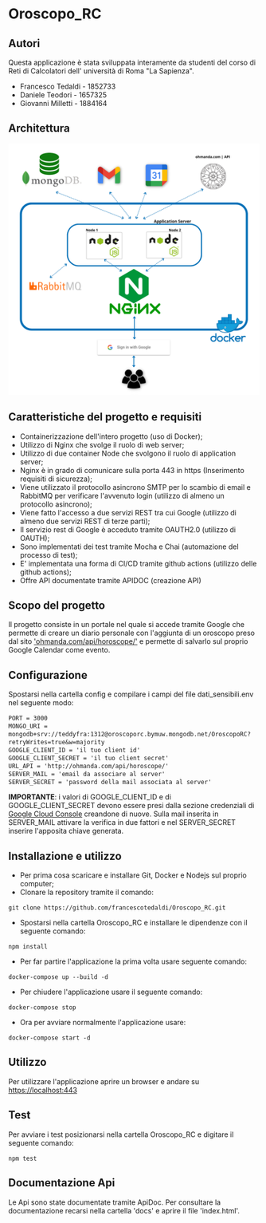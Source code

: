 # Oroscopo_RC

## Autori
Questa applicazione è stata sviluppata interamente da studenti del corso di Reti di Calcolatori dell' università di Roma "La Sapienza".
- Francesco Tedaldi - 1852733
- Daniele Teodori - 1657325
- Giovanni Milletti - 1884164

## Architettura
![alt text](https://github.com/francescotedaldi/Oroscopo_RC/blob/main/Architettura_OroscopoRC.png)

## Caratteristiche del progetto e requisiti

- Containerizzazione dell'intero progetto (uso di Docker);
- Utilizzo di Nginx che svolge il ruolo di web server;
- Utilizzo di due container Node che svolgono il ruolo di application server;
- Nginx è in grado di comunicare sulla porta 443 in https (Inserimento requisiti di sicurezza);
- Viene utilizzato il protocollo asincrono SMTP per lo scambio di email e RabbitMQ per verificare l'avvenuto login (utilizzo di almeno un protocollo asincrono);
- Viene fatto l'accesso a due servizi REST tra cui Google (utilizzo di almeno due servizi REST di terze parti);
- Il servizio rest di Google è acceduto tramite OAUTH2.0 (utilizzo di OAUTH);
- Sono implementati dei test tramite Mocha e Chai (automazione del processo di test);
- E' implementata una forma di CI/CD tramite github actions (utilizzo delle github actions);
- Offre API documentate tramite APIDOC (creazione API)

## Scopo del progetto

Il progetto consiste in un portale nel quale si accede tramite Google che permette di creare un diario personale con l'aggiunta di un oroscopo preso dal sito ['ohmanda.com/api/horoscope/'](http://ohmanda.com/api/horoscope/) e permette di salvarlo sul proprio Google Calendar come evento.

## Configurazione

Spostarsi nella cartella config e compilare i campi del file dati_sensibili.env nel seguente modo:

```
PORT = 3000
MONGO_URI = mongodb+srv://teddyfra:1312@oroscoporc.bymuw.mongodb.net/OroscopoRC?retryWrites=true&w=majority
GOOGLE_CLIENT_ID = 'il tuo client id'
GOOGLE_CLIENT_SECRET = 'il tuo client secret'
URL_API = 'http://ohmanda.com/api/horoscope/'
SERVER_MAIL = 'email da associare al server'
SERVER_SECRET = 'password della mail associata al server'
```

**IMPORTANTE**: i valori di GOOGLE_CLIENT_ID e di GOOGLE_CLIENT_SECRET devono essere presi dalla sezione credenziali di [Google Cloud Console](https://console.cloud.google.com/apis/) creandone di nuove.
Sulla mail inserita in SERVER_MAIL attivare la verifica in due fattori e nel SERVER_SECRET inserire l'apposita chiave generata. 

## Installazione e utilizzo

- Per prima cosa scaricare e installare Git, Docker e Nodejs sul proprio computer;
- Clonare la repository tramite il comando:
```
git clone https://github.com/francescotedaldi/Oroscopo_RC.git
```
- Spostarsi nella cartella Oroscopo_RC e installare le dipendenze con il seguente comando:
```
npm install
```
- Per far partire l'applicazione la prima volta usare seguente comando:
```
docker-compose up --build -d
```
- Per chiudere l'applicazione usare il seguente comando:
```
docker-compose stop
```
- Ora per avviare normalmente l'applicazione usare:
```
docker-compose start -d
```

## Utilizzo

Per utilizzare l'applicazione aprire un browser e andare su [https://localhost:443](https://localhost:443)

## Test

Per avviare i test posizionarsi nella cartella Oroscopo_RC e digitare il seguente comando:
```
npm test
```

## Documentazione Api

Le Api sono state documentate tramite ApiDoc. Per consultare la documentazione recarsi nella cartella 'docs' e aprire il file 'index.html'.